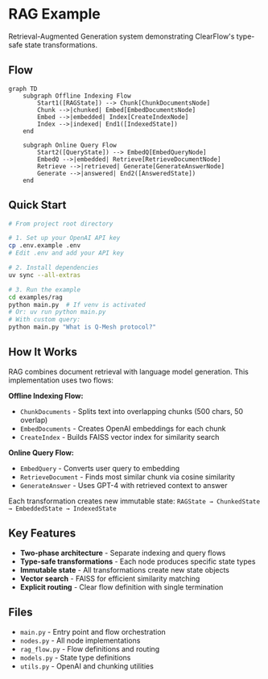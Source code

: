# RAG Example

Retrieval-Augmented Generation system demonstrating ClearFlow's type-safe state transformations.

## Flow

```mermaid
graph TD
    subgraph Offline Indexing Flow
        Start1([RAGState]) --> Chunk[ChunkDocumentsNode]
        Chunk -->|chunked| Embed[EmbedDocumentsNode]
        Embed -->|embedded| Index[CreateIndexNode]
        Index -->|indexed| End1([IndexedState])
    end
    
    subgraph Online Query Flow
        Start2([QueryState]) --> EmbedQ[EmbedQueryNode]
        EmbedQ -->|embedded| Retrieve[RetrieveDocumentNode]
        Retrieve -->|retrieved| Generate[GenerateAnswerNode]
        Generate -->|answered| End2([AnsweredState])
    end
```

## Quick Start

```bash
# From project root directory

# 1. Set up your OpenAI API key
cp .env.example .env
# Edit .env and add your API key

# 2. Install dependencies
uv sync --all-extras

# 3. Run the example
cd examples/rag
python main.py  # If venv is activated
# Or: uv run python main.py
# With custom query:
python main.py "What is Q-Mesh protocol?"
```

## How It Works

RAG combines document retrieval with language model generation. This implementation uses two flows:

**Offline Indexing Flow:**

- `ChunkDocuments` - Splits text into overlapping chunks (500 chars, 50 overlap)
- `EmbedDocuments` - Creates OpenAI embeddings for each chunk
- `CreateIndex` - Builds FAISS vector index for similarity search

**Online Query Flow:**

- `EmbedQuery` - Converts user query to embedding
- `RetrieveDocument` - Finds most similar chunk via cosine similarity
- `GenerateAnswer` - Uses GPT-4 with retrieved context to answer

Each transformation creates new immutable state: `RAGState → ChunkedState → EmbeddedState → IndexedState`

## Key Features

- **Two-phase architecture** - Separate indexing and query flows
- **Type-safe transformations** - Each node produces specific state types
- **Immutable state** - All transformations create new state objects
- **Vector search** - FAISS for efficient similarity matching
- **Explicit routing** - Clear flow definition with single termination

## Files

- `main.py` - Entry point and flow orchestration
- `nodes.py` - All node implementations
- `rag_flow.py` - Flow definitions and routing
- `models.py` - State type definitions
- `utils.py` - OpenAI and chunking utilities
